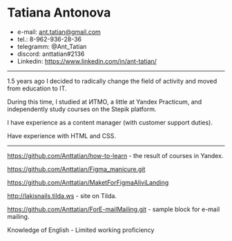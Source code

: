 # Tatiana Antonova
* e-mail: ant.tatian@gmail.com 
* tel.: 8-962-936-28-36
* telegramm: @Ant_Tatian
* discord: anttatian#2136
* Linkedin: https://www.linkedin.com/in/ant-tatian/

---

1.5 years ago I decided to radically change the field of activity and moved from education to IT.

During this time, I studied at ИТМО, a little at Yandex Practicum, and independently study courses on the Stepik platform.

I have experience as a content manager (with customer support duties).

Have experience with HTML and CSS.

***

https://github.com/Anttatian/how-to-learn - the result of courses in Yandex.

https://github.com/Anttatian/Figma_manicure.git

https://github.com/Anttatian/MaketForFigmaAliviLanding

http://lakisnails.tilda.ws - site on Tilda.

https://github.com/Anttatian/ForE-mailMailing.git - sample block for e-mail mailing.

Knowledge of English - Limited working proficiency

